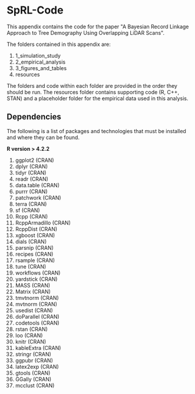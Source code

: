 # SpRL-Code
This appendix contains the code for the paper "A Bayesian Record Linkage Approach to Tree Demography Using Overlapping LiDAR Scans".

The folders contained in this appendix are:

1. 1_simulation_study
2. 2_empirical_analysis
3. 3_figures_and_tables
4. resources

The folders and code within each folder are provided in the order they should be run. The resources folder contains supporting code (R, C++, STAN) and a placeholder folder for the empirical data used in this analysis.

## Dependencies

The following is a list of packages and technologies that must be installed and where they can be found.

**R version > 4.2.2**

1. ggplot2 (CRAN)
2. dplyr (CRAN)
3. tidyr (CRAN)
4. readr (CRAN)
5. data.table (CRAN)
6. purrr (CRAN)
7. patchwork (CRAN)
8. terra (CRAN)
9. sf (CRAN)
10. Rcpp (CRAN)
11. RcppArmadillo (CRAN)
12. RcppDist (CRAN)
13. xgboost (CRAN)
14. dials (CRAN)
15. parsnip (CRAN)
16. recipes (CRAN)
17. rsample (CRAN)
18. tune (CRAN)
19. workflows (CRAN)
20. yardstick (CRAN)
21. MASS (CRAN)
22. Matrix (CRAN)
23. tmvtnorm (CRAN)
24. mvtnorm (CRAN)
25. usedist (CRAN)
26. doParallel (CRAN)
27. codetools (CRAN)
28. rstan (CRAN)
29. loo (CRAN)
30. knitr (CRAN)
31. kableExtra (CRAN)
32. stringr (CRAN)
33. ggpubr (CRAN)
34. latex2exp (CRAN)
35. gtools (CRAN)
36. GGally (CRAN)
37. mcclust (CRAN)
